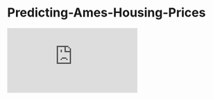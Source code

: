 # Predicting-Ames-Housing-Prices
![image](https://github.com/gmsardane/Predicting-Ames-Housing-Prices/blob/master/Cont_features_reg.pdf)

